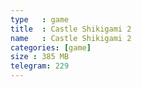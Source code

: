 ```yaml
---
type   : game
title  : Castle Shikigami 2
name   : Castle Shikigami 2
categories: [game]
size : 385 MB
telegram: 229
---
```



